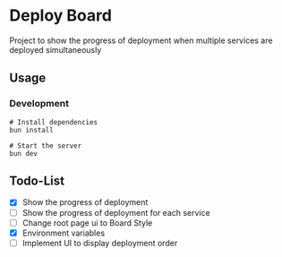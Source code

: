# Deploy Board

Project to show the progress of deployment when multiple services are deployed simultaneously

## Usage

### Development

```shell
# Install dependencies
bun install

# Start the server
bun dev
```

## Todo-List
- [x] Show the progress of deployment
- [ ] Show the progress of deployment for each service
- [ ] Change root page ui to Board Style
- [x] Environment variables
- [ ] Implement UI to display deployment order
